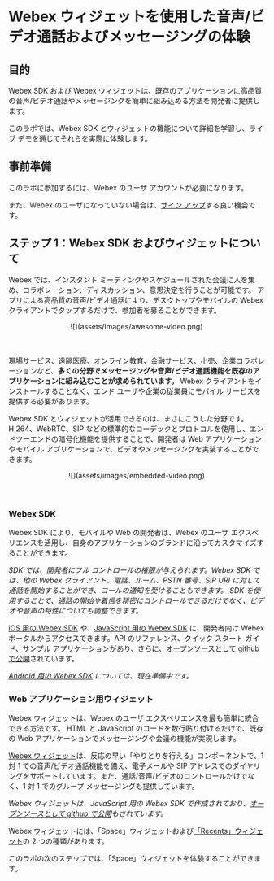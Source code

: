 # Webex ウィジェットを使用した音声/ビデオ通話およびメッセージングの体験

## 目的

Webex SDK および Webex ウィジェットは、既存のアプリケーションに高品質の音声/ビデオ通話やメッセージングを簡単に組み込める方法を開発者に提供します。

このラボでは、Webex SDK とウィジェットの機能について詳細を学習し、ライブ デモを通じてそれらを実際に体験します。



## 事前準備

このラボに参加するには、Webex のユーザ アカウントが必要になります。

まだ、Webex のユーザになっていない場合は、[サイン アップ](http://www.ciscospark.com)する良い機会です。


## ステップ 1：Webex SDK およびウィジェットについて

Webex では、インスタント ミーティングやスケジュールされた会議に人を集め、コラボレーション、ディスカッション、意思決定を行うことが可能です。
アプリによる高品質の音声/ビデオ通話により、デスクトップやモバイルの Webex クライアントでタップするだけで、参加者を募ることができます。

<div align="center">![](assets/images/awesome-video.png)</div><br/><br/>


現場サービス、遠隔医療、オンライン教育、金融サービス、小売、企業コラボレーションなど、**多くの分野でメッセージングや音声/ビデオ通話機能を既存のアプリケーションに組み込むことが求められています。** Webex クライアントをインストールすることなく、エンド ユーザや企業の従業員にモバイル サービスを提供する必要があります。

Webex SDK とウィジェットが活用できるのは、まさにこうした分野です。H.264、WebRTC、SIP などの標準的なコーデックとプロトコルを使用し、エンドツーエンドの暗号化機能を提供することで、開発者は Web アプリケーションやモバイル アプリケーションで、ビデオやメッセージングを実装することができます。

<div align="center">![](assets/images/embedded-video.png)</div><br/><br/>


### Webex SDK

Webex SDK により、モバイルや Web の開発者は、Webex のユーザ エクスペリエンスを活用し、自身のアプリケーションのブランドに沿ってカスタマイズすることができます。

_SDK では、開発者にフル コントロールの権限が与えられます。Webex SDK では、他の Webex クライアント、電話、ルーム、PSTN 番号、SIP URI に対して通話を開始することができ、コールの通知を受けることもできます。
SDK を使用することで、通話の開始や着信を精密にコントロールできるだけでなく、ビデオや音声の特性についても調整できます。_

[iOS 用の Webex SDK](https://developer.ciscospark.com/sdk-for-ios.html) や、[JavaScript 用の Webex SDK](https://developer.ciscospark.com/sdk-for-javascript.html) に、開発者向け Webex ポータルからアクセスできます。API のリファレンス、クイック スタート ガイド、サンプル アプリケーションがあり、さらに、[オープンソースとして github で公開](https://github.com/ciscospark/react-ciscospark)されています。

_[Android 用の Webex SDK](https://developer.ciscospark.com/sdk-for-android.html) については、現在準備中です。_


### Web アプリケーション用ウィジェット

Webex ウィジェットは、Webex のユーザ エクスペリエンスを最も簡単に統合できる方法です。
HTML と JavaScript のコードを数行貼り付けるだけで、既存の Web アプリケーションでメッセージングや会議の機能が実現します。

[Webex ウィジェット](https://developer.ciscospark.com/widgets.html)は、反応の早い「やりとりを行える」コンポーネントで、1 対 1 での音声/ビデオ通話機能を備え、電子メールや SIP アドレスでのダイヤリングをサポートしています。また、通話/音声/ビデオのコントロールだけでなく、1 対 1 でのグループ メッセージングも提供しています。

_Webex ウィジェットは、JavaScript 用の Webex SDK で作成されており、[オープンソースとして github で公開](https://github.com/ciscospark/react-ciscospark#widgets)もされています。_

Webex ウィジェットには、「Space」ウィジェットおよび[「Recents」ウィジェット](https://github.com/ciscospark/react-ciscospark/blob/master/packages/node_modules/%40ciscospark/widget-recents/README.md)の 2 つの種類があります。

このラボの次のステップでは、「Space」ウィジェットを体験することができます。
